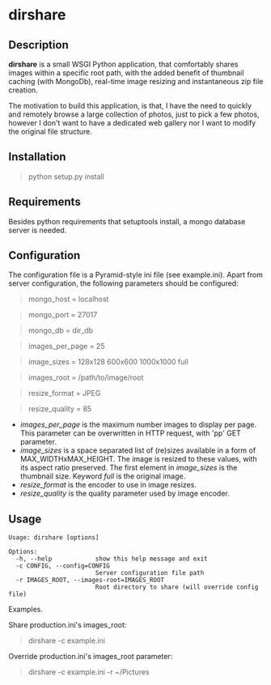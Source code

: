 dirshare
========

Description
-----------
**dirshare** is a small WSGI Python application, that comfortably shares images within a specific root path, with the added benefit of thumbnail caching (with MongoDb), real-time image resizing and instantaneous zip file creation.

The motivation to build this application, is that, I have the need to quickly and remotely browse a large collection of photos, just to pick a few photos, however I don't want to have a dedicated web gallery nor I want to modify the original file structure.


Installation
------------

> python setup.py install


Requirements
------------
Besides python requirements that setuptools install, a mongo database server is needed.


Configuration
-------------
The configuration file is a Pyramid-style ini file (see example.ini). Apart from server configuration, the following parameters should be configured:
> mongo_host = localhost

> mongo_port = 27017

> mongo_db = dir_db

> images_per_page = 25

> image_sizes = 128x128 600x600 1000x1000 full

> images_root = /path/to/image/root

> resize_format = JPEG

> resize_quality = 85

* _images\_per\_page_ is the maximum number images to display per page. This parameter can be overwritten in HTTP request, with 'pp' GET parameter.  
* _image\_sizes_ is a space separated list of (re)sizes available in a form of MAX\_WIDTHxMAX\_HEIGHT. The image is resized to these values, with its aspect ratio preserved. The first element in _image\_sizes_ is the thumbnail size. Keyword _full_ is the original image.
* _resize\_format_ is the encoder to use in image resizes.
* _resize\_quality_ is the quality parameter used by image encoder.


Usage
-----
    Usage: dirshare [options]

    Options:
      -h, --help            show this help message and exit
      -c CONFIG, --config=CONFIG
                            Server configuration file path
      -r IMAGES_ROOT, --images-root=IMAGES_ROOT
                            Root directory to share (will override config file)



Examples.

Share production.ini's images_root:
> dirshare -c example.ini

Override production.ini's images_root parameter:
> dirshare -c example.ini -r ~/Pictures
